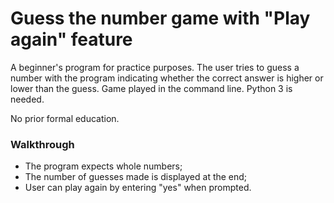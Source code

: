 # Guess the number game with "Play again" feature
A beginner's program for practice purposes. The user tries to guess a number with the program indicating whether the correct answer is higher or lower than the guess.
Game played in the command line. Python 3 is needed.  

No prior formal education.

### __Walkthrough__
* The program expects whole numbers;
* The number of guesses made is displayed at the end;
* User can play again by entering "yes" when prompted.